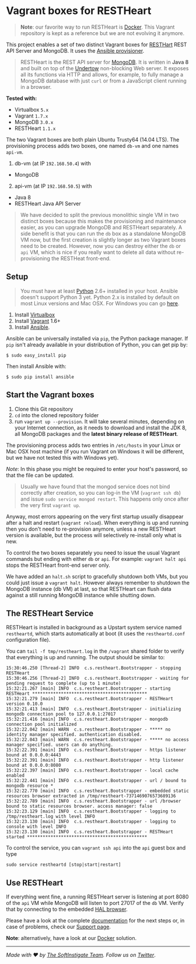 # Vagrant boxes for RESTHeart #

> **Note**: our favorite way to run RESTHeart is [Docker](https://github.com/SoftInstigate/restheart-docker). This Vagrant repository is kept as a reference but we are not evolving it anymore.

This project enables a set of two distinct Vagrant boxes for [RESTHart](http://restheart.org) REST API Server and MongoDB. It uses the [Ansible provisioner](https://docs.vagrantup.com/v2/provisioning/ansible.html).

> RESTHeart is the REST API server for [MongoDB](https://www.mongodb.org). It is written in **Java 8** and built on top of the [Undertow](http://undertow.io) non-blocking Web server. It exposes all its functions via HTTP and allows, for example, to fully manage a MongoDB database with just `curl` or from a JavaScript client running in a browser.

**Tested with:**

 * Virtualbox `5.x`
 * Vagrant `1.7.x`
 * MongoDB `3.0.x`
 * RESTHeart `1.1.x`

The two Vagrant boxes are both plain Ubuntu Trusty64 (14.04 LTS). The provisioning process adds two boxes, one named `db-vm` and one names `api-vm`.

1) db-vm (at IP `192.168.50.4`) with
 * MongoDB

2) api-vm (at IP `192.168.50.5`) with
 * Java 8
 * RESTHeart Java API Server

> We have decided to split the previous monolithic single VM in two distinct boxes because this makes the provisioning and maintenance easier, as you can upgrade MongoDB and RESTHeart separately. A side benefit is that you can run the `db` box as a standalone MongoDB VM now, but the first creation is slightly longer as two Vagrant boxes need to be created. However, now you can destroy either the `db` or `api` VM, which is nice if you really want to delete all data without re-provisioning the RESTHeat front-end.

## Setup ##

> You must have at least [Python](https://www.python.org/downloads/) 2.6+ installed in your host. Ansible doesn't support Python 3 yet. Python 2.x is installed by default on most Linux versions and Mac OSX. For Windows you can go [here](https://www.python.org/downloads/release/python-279/).

 1. Install [Virtualbox](https://www.virtualbox.org/wiki/Downloads)
 1. Install [Vagrant](https://www.vagrantup.com/downloads.html) 1.6+
 1. Install [Ansible](http://docs.ansible.com/intro_installation.html).

Ansible can be universally installed via `pip`, the Python package manager. If `pip` isn't already available in your distribution of Python, you can get pip by:

    $ sudo easy_install pip

Then install Ansible with:

    $ sudo pip install ansible

## Start the Vagrant boxes ##

 1. Clone this Git repository
 1. `cd` into the cloned repository folder
 1. run `vagrant up --provision`. It will take several minutes, depending on your Internet connection, as it needs to download and install the JDK 8, all MongoDB packages and the **latest binary release of RESTHeart**.

 The provisioning process adds two entries in `/etc/hosts` in your Linux or Mac OSX host machine (if you run Vagrant on Windows it will be different, but we have not tested this with Windows yet).

 *Note*: In this phase you might be required to enter your host's password, so that the file can be updated.

> Usually we have found that the mongod service does not bind correctly after creation, so you can log-in the VM (`vagrant ssh db`) and issue `sudo service mongod restart`. This happens only once after the very first `vagrant up`.

Anyway, most errors appearing on the very first startup usually disappear after a halt and restart (`vagrant reload`). When everything is up and running then you don't need to re-provision anymore, unless a new RESTHeart version is available, but the process will selectively re-install only what is new.

To control the two boxes separately you need to issue the usual Vagrant commands but ending with either `db` or `api`. For example: `vagrant halt api` stops the RESTHeart front-end server only.

We have added an `halt.sh` script to gracefully shutdown both VMs, but you could just issue a `vagrant halt`. However always remember to shutdown the MongoDB instance (db VM) at last, so that RESTHeart can flush data against a still running MongoDB instance while shutting down.

## The RESTHeart Service ##

RESTHeart is installed in background as a Upstart system service named `restheartd`, which starts automatically at boot (it uses the `restheartd.conf` configuration file).

You can `tail -f tmp/restheart.log` in the `/vagrant` shared folder to verify that everything is up and running. The output should be similar to:

    15:30:46.250 [Thread-2] INFO  c.s.restheart.Bootstrapper - stopping RESTHeart
    15:30:46.256 [Thread-2] INFO  c.s.restheart.Bootstrapper - waiting for pending request to complete (up to 1 minute)
    15:32:21.267 [main] INFO  c.s.restheart.Bootstrapper - starting RESTHeart ********************************************
    15:32:21.279 [main] INFO  c.s.restheart.Bootstrapper - RESTHeart version 0.10.0
    15:32:21.413 [main] INFO  c.s.restheart.Bootstrapper - initializing mongodb connection pool to 127.0.0.1:27017
    15:32:21.416 [main] INFO  c.s.restheart.Bootstrapper - mongodb connection pool initialized
    15:32:22.042 [main] WARN  c.s.restheart.Bootstrapper - ***** no identity manager specified. authentication disabled.
    15:32:22.043 [main] WARN  c.s.restheart.Bootstrapper - ***** no access manager specified. users can do anything.
    15:32:22.391 [main] INFO  c.s.restheart.Bootstrapper - https listener bound at 0.0.0.0:4443
    15:32:22.391 [main] INFO  c.s.restheart.Bootstrapper - http listener bound at 0.0.0.0:8080
    15:32:22.397 [main] INFO  c.s.restheart.Bootstrapper - local cache enabled
    15:32:22.441 [main] INFO  c.s.restheart.Bootstrapper - url / bound to mongodb resource *
    15:32:22.770 [main] INFO  c.s.restheart.Bootstrapper - embedded static resources browser extracted in /tmp/restheart-7371469076573689136
    15:32:22.789 [main] INFO  c.s.restheart.Bootstrapper - url /browser bound to static resources browser. access manager: false
    15:32:23.129 [main] INFO  c.s.restheart.Bootstrapper - logging to /tmp/restheart.log with level INFO
    15:32:23.130 [main] INFO  c.s.restheart.Bootstrapper - logging to console with level INFO
    15:32:23.130 [main] INFO  c.s.restheart.Bootstrapper - RESTHeart started **********************************************

To control the service, you can `vagrant ssh api` into the `api` guest box and type

    sudo service restheartd [stop|start|restart]

## Use RESTHeart ##

If everything went fine, a running RESTHeart server is listening at port 8080 of the `api` VM while MongoDB will listen to port 27017 of the `db` VM. Verify that by connecting to the embedded [HAL browser](http://localhost:8080/browser).

Please have a look at the complete [documentation](http://restheart.org/docs/overview.html) for the next steps or, in case of problems, check our [Support page](http://restheart.org/support.html).

**Note**: alternatively, have a look at our [Docker](https://github.com/SoftInstigate/restheart-docker) solution.

<hr></hr>

_Made with :heart: by [The SoftInstigate Team](http://www.softinstigate.com/). Follow us on [Twitter](https://twitter.com/softinstigate)_.
